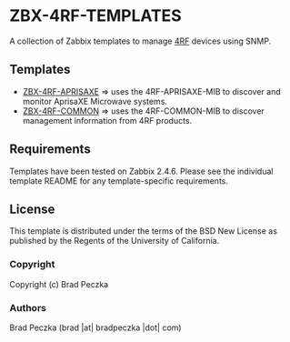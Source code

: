 ZBX-4RF-TEMPLATES
===================

A collection of Zabbix templates to manage [4RF](http://www.4rf.com) devices using SNMP.

Templates
---------

  * [ZBX-4RF-APRISAXE](https://github.com/bradpeczka/zabbix/tree/master/4RF/ZBX-4RF-APRISAXE) => uses the 4RF-APRISAXE-MIB to discover and monitor AprisaXE Microwave systems.
  * [ZBX-4RF-COMMON](https://github.com/bradpeczka/zabbix/tree/master/4RF/ZBX-4RF-COMMON) => uses the 4RF-COMMON-MIB to discover management information from 4RF products.

Requirements
------------

Templates have been tested on Zabbix 2.4.6. Please see the individual template README for any template-specific requirements.

License
-------

This template is distributed under the terms of the BSD New License as published by the Regents of the University of California.

### Copyright

  Copyright (c) Brad Peczka

### Authors
  
  Brad Peczka
  (brad |at| bradpeczka |dot| com)
